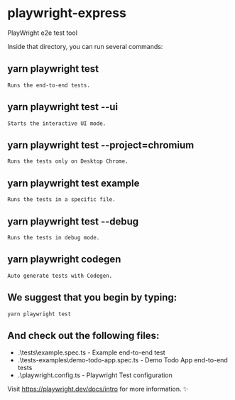 # playwright-express
PlayWright e2e test tool

Inside that directory, you can run several commands:

  ## yarn playwright test
    Runs the end-to-end tests.

  ## yarn playwright test --ui
    Starts the interactive UI mode.

  ## yarn playwright test --project=chromium
    Runs the tests only on Desktop Chrome.

  ## yarn playwright test example
    Runs the tests in a specific file.

  ## yarn playwright test --debug
    Runs the tests in debug mode.

  ## yarn playwright codegen
    Auto generate tests with Codegen.

## We suggest that you begin by typing:

    yarn playwright test

## And check out the following files:
  - .\tests\example.spec.ts - Example end-to-end test
  - .\tests-examples\demo-todo-app.spec.ts - Demo Todo App end-to-end tests
  - .\playwright.config.ts - Playwright Test configuration

Visit https://playwright.dev/docs/intro for more information. ✨
